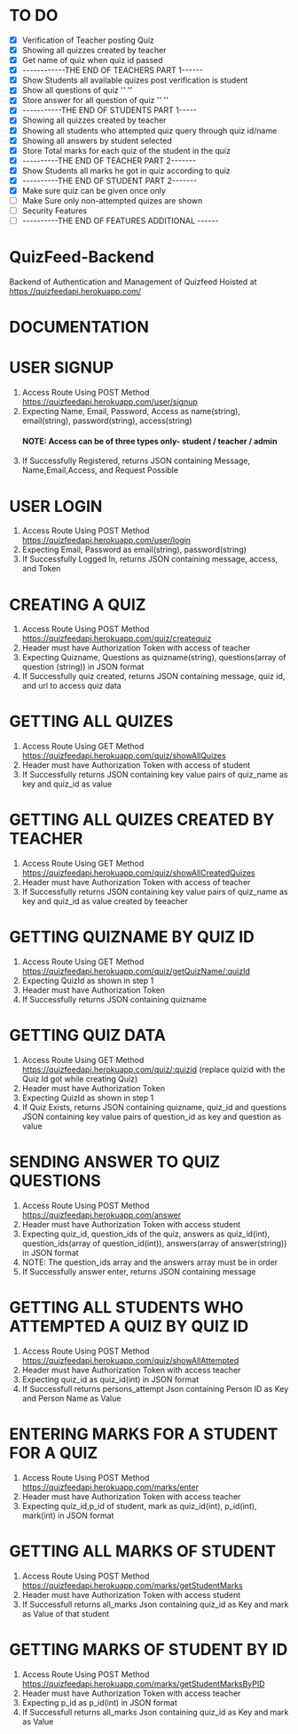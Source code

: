 # TO DO
- [X]   Verification of Teacher posting Quiz
- [X]   Showing all quizzes created by teacher  
- [X]   Get name of quiz when quiz id passed 
- [X]   ------------THE END OF TEACHERS PART 1------
- [X]   Show Students all available quizes post verification is student
- [X]   Show all questions of quiz '' ''
- [X]   Store answer for all question of quiz '' ''
- [X]   -----------THE END OF STUDENTS PART 1-----
- [X]   Showing all quizzes created by teacher
- [X]   Showing all students who attempted quiz query through quiz id/name
- [X]   Showing all answers by student selected
- [X]   Store Total marks for each quiz of the student in the quiz
- [X]   ----------THE END OF TEACHER PART 2-------
- [X]   Show Students all marks he got in quiz according to quiz
- [X]   ----------THE END OF STUDENT PART 2-------
- [X]   Make sure quiz can be given once only
- [ ]   Make Sure only non-attempted quizes are shown
- [ ]   Security Features
- [ ]   ----------THE END OF FEATURES ADDITIONAL ------

# QuizFeed-Backend
Backend of Authentication and Management of Quizfeed
Hoisted at https://quizfeedapi.herokuapp.com/

# DOCUMENTATION

# USER SIGNUP
1. Access Route Using POST Method https://quizfeedapi.herokuapp.com/user/signup 
2. Expecting Name, Email, Password, Access as name(string), email(string), password(string), access(string)
   #### NOTE: Access can be of three types only- student / teacher / admin
4. If Successfully Registered, returns JSON containing Message, Name,Email,Access, and Request Possible

# USER LOGIN
1. Access Route Using POST Method https://quizfeedapi.herokuapp.com/user/login
2. Expecting Email, Password as email(string), password(string)
3. If Successfully Logged In, returns JSON containing message, access, and Token

# CREATING A QUIZ
1. Access Route Using POST Method https://quizfeedapi.herokuapp.com/quiz/createquiz
2. Header must have Authorization Token with access of teacher
3. Expecting Quizname, Questions as quizname(string), questions(array of question (string)) in JSON format
4. If Successfully quiz created, returns JSON containing message, quiz id, and url to access quiz data

# GETTING ALL QUIZES
1. Access Route Using GET Method https://quizfeedapi.herokuapp.com/quiz/showAllQuizes
2. Header must have Authorization Token with access of student
3. If Successfully returns JSON containing key value pairs of quiz_name as key and quiz_id as value

# GETTING ALL QUIZES CREATED BY TEACHER
1. Access Route Using GET Method https://quizfeedapi.herokuapp.com/quiz/showAllCreatedQuizes
2. Header must have Authorization Token with access of teacher
3. If Successfully returns JSON containing key value pairs of quiz_name as key and quiz_id as value created by teeacher

# GETTING QUIZNAME BY QUIZ ID
1. Access Route Using GET Method https://quizfeedapi.herokuapp.com/quiz/getQuizName/:quizId
2. Expecting QuizId as shown in step 1
3. Header must have Authorization Token
4. If Successfully returns JSON containing quizname

# GETTING QUIZ DATA
1. Access Route Using GET Method https://quizfeedapi.herokuapp.com/quiz/:quizid (replace quizid with the Quiz Id got while creating Quiz)
2. Header must have Authorization Token
3. Expecting QuizId as shown in step 1
4. If Quiz Exists, returns JSON containing quizname, quiz_id and questions JSON containing key value pairs of question_id as key and question as value

# SENDING ANSWER TO QUIZ QUESTIONS
1. Access Route Using POST Method https://quizfeedapi.herokuapp.com/answer 
2. Header must have Authorization Token with access student
3. Expecting quiz_id, question_ids of the quiz, answers as quiz_id(int), question_ids(array of question_id(int)), answers(array of answer(string)) in JSON format
4. NOTE: The question_ids array and the answers array must be in order
5. If Successfully answer enter, returns JSON containing message

# GETTING ALL STUDENTS WHO ATTEMPTED A QUIZ BY QUIZ ID
1. Access Route Using POST Method https://quizfeedapi.herokuapp.com/quiz/showAllAttempted 
2. Header must have Authorization Token with access teacher
3. Expecting quiz_id as quiz_id(int) in  JSON format
4. If Successfull returns persons_attempt Json containing Person ID as Key and Person Name as Value

# ENTERING MARKS FOR A STUDENT FOR A QUIZ
1. Access Route Using POST Method https://quizfeedapi.herokuapp.com/marks/enter 
2. Header must have Authorization Token with access teacher
3. Expecting quiz_id,p_id of student, mark as quiz_id(int), p_id(int), mark(int) in  JSON format

# GETTING ALL MARKS OF STUDENT 
1. Access Route Using POST Method https://quizfeedapi.herokuapp.com/marks/getStudentMarks 
2. Header must have Authorization Token with access student
3. If Successfull returns all_marks Json containing quiz_id as Key and mark as Value of that student

# GETTING  MARKS OF STUDENT BY ID
1. Access Route Using POST Method https://quizfeedapi.herokuapp.com/marks/getStudentMarksByPID 
2. Header must have Authorization Token with access teacher
3. Expecting p_id as p_id(int) in  JSON format
4. If Successfull returns all_marks Json containing quiz_id as Key and mark as Value
